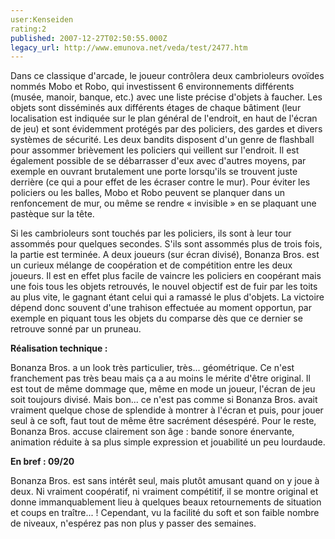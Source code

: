 ```yaml
---
user:Kenseiden
rating:2
published: 2007-12-27T02:50:55.000Z
legacy_url: http://www.emunova.net/veda/test/2477.htm
---
```

Dans ce classique d'arcade, le joueur contrôlera deux cambrioleurs ovoïdes nommés Mobo et Robo, qui investissent 6 environnements différents (musée, manoir, banque, etc.) avec une liste précise d'objets à faucher. Les objets sont disséminés aux différents étages de chaque bâtiment (leur localisation est indiquée sur le plan général de l'endroit, en haut de l'écran de jeu) et sont évidemment protégés par des policiers, des gardes et divers systèmes de sécurité. Les deux bandits disposent d'un genre de flashball pour assommer brièvement les policiers qui veillent sur l'endroit. Il est également possible de se débarrasser d'eux avec d'autres moyens, par exemple en ouvrant brutalement une porte lorsqu'ils se trouvent juste derrière (ce qui a pour effet de les écraser contre le mur). Pour éviter les policiers ou les balles, Mobo et Robo peuvent se planquer dans un renfoncement de mur, ou même se rendre « invisible » en se plaquant une pastèque sur la tête.  

  

Si les cambrioleurs sont touchés par les policiers, ils sont à leur tour assommés pour quelques secondes. S'ils sont assommés plus de trois fois, la partie est terminée. A deux joueurs (sur écran divisé), Bonanza Bros. est un curieux mélange de coopération et de compétition entre les deux joueurs. Il est en effet plus facile de vaincre les policiers en coopérant mais une fois tous les objets retrouvés, le nouvel objectif est de fuir par les toits au plus vite, le gagnant étant celui qui a ramassé le plus d'objets. La victoire dépend donc souvent d'une trahison effectuée au moment opportun, par exemple en piquant tous les objets du comparse dès que ce dernier se retrouve sonné par un pruneau.  

  

**Réalisation technique :**  

Bonanza Bros. a un look très particulier, très... géométrique. Ce n'est franchement pas très beau mais ça a au moins le mérite d'être original. Il est tout de même dommage que, même en mode un joueur, l'écran de jeu soit toujours divisé. Mais bon... ce n'est pas comme si Bonanza Bros. avait vraiment quelque chose de splendide à montrer à l'écran et puis, pour jouer seul à ce soft, faut tout de même être sacrément désespéré. Pour le reste, Bonanza Bros. accuse clairement son âge : bande sonore énervante, animation réduite à sa plus simple expression et jouabilité un peu lourdaude.  

  

**En bref : 09/20**  

Bonanza Bros. est sans intérêt seul, mais plutôt amusant quand on y joue à deux. Ni vraiment coopératif, ni vraiment compétitif, il se montre original et donne immanquablement lieu à quelques beaux retournements de situation et coups en traître... ! Cependant, vu la facilité du soft et son faible nombre de niveaux, n'espérez pas non plus y passer des semaines.